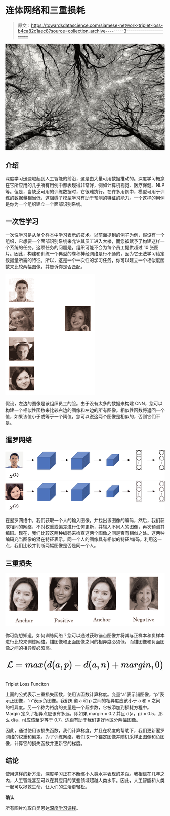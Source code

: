 # 连体网络和三重损耗

> 原文：<https://towardsdatascience.com/siamese-network-triplet-loss-b4ca82c1aec8?source=collection_archive---------3----------------------->

![](img/f8286d30c1c29efd1c5b76e29a0e090a.png)

## 介绍

深度学习迅速崛起到人工智能的前沿，这是由大量可用数据推动的。深度学习概念在它所应用的几乎所有用例中都表现得非常好，例如计算机视觉、医疗保健、NLP 等。但是，当缺乏可用的训练数据时，它很难执行。在许多用例中，模型可用于训练的数据量相当低，这阻碍了模型学习有助于预测的特征的能力。一个这样的用例是你为一个组织建立一个面部识别系统。

## 一次性学习

一次性学习是从单个样本中学习表示的技术。以前面提到的例子为例，假设有一个组织，它想要一个面部识别系统来允许其员工进入大楼，而您被赋予了构建这样一个系统的任务。这项任务的问题是，组织可能不会为每个员工提供超过 10 张图片。因此，构建和训练一个典型的卷积神经网络是行不通的，因为它无法学习给定数据量所需的特征。所以，这是一个一次性的学习任务，你可以建立一个相似度函数来比较两幅图像，并告诉你是否匹配。

![](img/ec1184b5ba7168cb3ba4a460fab0587d.png)

假设，左边的图像是该组织员工的脸。由于没有太多的数据来构建 CNN，您可以构建一个相似性函数来比较右边的图像和左边的所有图像。相似性函数将返回一个值，如果该值小于或等于一个阈值，您可以说这两个图像是相似的，否则它们不是。

## 暹罗网络

![](img/c2557d1946a87d6aa1905a2318ed8d5f.png)![](img/3512e53b657a43b4f3da3b293da2403c.png)

在暹罗网络中，我们获取一个人的输入图像，并找出该图像的编码，然后，我们获取相同的网络，不对权重或偏差进行任何更新，并输入不同人的图像，再次预测其编码。现在，我们比较这两种编码来检查这两个图像之间是否有相似之处。这两种编码充当图像的潜在特征表示。同一个人的图像具有相似的特征/编码。利用这一点，我们比较并判断两幅图像是否是同一个人。

## 三重损失

![](img/ec14e1cfa7ec254293e9864ab7c1e367.png)

你可能想知道，如何训练网络？您可以通过获取锚点图像并将其与正样本和负样本进行比较来训练网络。锚图像和正面图像之间的相异度必须低，而锚图像和负面图像之间的相异度必须高。

![](img/08ace8f9c343ec21561fe52ce3e3d2f7.png)

Triplet Loss Funciton

上面的公式表示三重损失函数，使用该函数计算梯度。变量“a”表示锚图像，“p”表示正图像，“n”表示负图像。我们知道 a 和 p 之间的相异度应该小于 a 和 n 之间的相异度。另一个称为裕度的变量是一个超参数，它被添加到损耗方程中。Margin 定义了相异点应该有多远，即如果 margin = 0.2 并且 d(a，p) = 0.5，那么 d(a，n)应该至少等于 0.7。边距有助于我们更好地区分两幅图像。

因此，通过使用该损失函数，我们计算梯度，并且在梯度的帮助下，我们更新暹罗网络的权重和偏差。为了训练网络，我们取一个锚定图像并随机采样正图像和负图像，计算它的损失函数并更新它的梯度。

## 结论

使用这样的新方法，深度学习正在不断缩小人类水平表现的差距。我相信在几年之内，人工智能甚至可以在其应用的某些领域超越人类水平。因此，人工智能和人类一起可以拯救生命，让人们的生活更轻松。

**确认**

所有图片均取自吴恩达[深度学习课程](https://www.coursera.org/specializations/deep-learning)。
